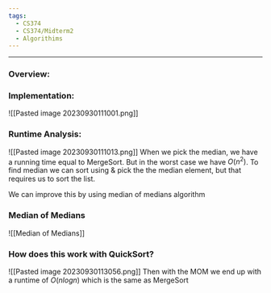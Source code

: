 ```yaml
---
tags:
  - CS374
  - CS374/Midterm2
  - Algorithims
---
```

---
### Overview:

### Implementation:
![[Pasted image 20230930111001.png]]


### Runtime Analysis:
![[Pasted image 20230930111013.png]]
When we pick the median, we have a running time equal to MergeSort.
But in the worst case we have $O(n^2)$.
To find median we can sort using & pick the the median element, but that requires us to sort the list.

We can improve this by using median of medians algorithm
### Median of Medians
![[Median of Medians]] 


### How does this work with QuickSort?
![[Pasted image 20230930113056.png]]
Then with the MOM we end up with a runtime of $O(n log n)$ which is the same as MergeSort

